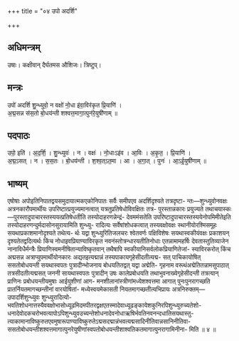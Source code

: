 +++
title = "०४ उपो अदर्शि"

+++
## अधिमन्त्रम्
उषाः। कक्षीवान् दैर्घतमस औशिजः। त्रिष्टुप्।

## मन्त्रः
उपो॑ अदर्शि शु॒न्ध्युवो॒ न वक्षो॑ नो॒धा इ॑वा॒विर॑कृत प्रि॒याणि॑ ।  
अ॒द्म॒सन्न स॑स॒तो बो॒धय॑न्ती शश्वत्त॒मागा॒त्पुन॑रे॒युषी॑णाम् ॥

## पदपाठः
उपो॒ इति॑ । अ॒द॒र्शि॒ । शु॒न्ध्युवः॑ । न । वक्षः॑ । नो॒धाःऽइ॑व । आ॒विः । अ॒कृ॒त॒ । प्रि॒याणि॑ ।  
अ॒द्म॒ऽसत् । न । स॒स॒तः । बो॒धय॑न्ती । श॒श्व॒त्ऽत॒मा । आ । अ॒गा॒त् । पुनः॑ । आ॒ऽई॒युषी॑णाम् ॥

## भाष्यम्
एषोषाः अपोइतिनिपातद्वयसमुदायात्मकएकोनिपातः सर्वैः समीपएव अदर्शिदृश्यते तत्रदृष्टा- न्तः—शुन्ध्युवोनवक्षः अत्रनकारौपमार्थीयः उपरिष्टात्प्रयुज्यमानत्वात् यत्रतुप्रतिषेधोविवक्षितः तत्र- पुरस्तान्नकारः प्रयुज्यते तथाचयास्कः—पुरस्तादुपाचारस्तस्ययत्प्रतिषेधतीति तस्योदाहरणन्नेन्द्रं- देवममंसतेति उपरिष्टादुपाचारस्तस्ययेनोपमिमीतेइति तस्योदाहरणन्दुर्मदासोनसुरायामिति शुन्ध्यु- रादित्यः सर्वेषांशोधकत्वात् तस्यवक्षोवक्षः स्थानीयोरश्मिसमूहः सयथाप्रकाशमानोदृश्यते तथेत्य- र्थः यद्वा शुन्ध्युरितिजलचरः श्वेतवर्णः पक्षिविशेषः सयथास्वकीयंवक्षः प्रकाशयन् दृश्यतेतद्वदित्यर्थः किंच नोधाइवप्रियाण्याविरकृत नवनंस्तोत्रन्धारयतीतिनोधाः एतन्नामामहर्षिः देवतास्तुतिव्याजेन नानाविधैर्मन्त्रैः प्रियाणिस्वमनीषितान्याविष्कृतवान् तथैषापि स्वकीयानिसर्वलोकप्रियाणितेजां- स्याविरकरोत् किंच अद्मसन्न अत्राप्युपमार्थीयोनकारः अद्यतइत्यद्मान्नं तस्यपाकायगृहेसीदतीत्यद्म- सत् पाचिकायोषित् ससतोबोधयन्ती सयथास्वपतः पुत्रादीन्भोजनाय बोधयतितद्वत् यद्वा अद्मेति- गृहनाम वरूथंअद्मेतितन्नामसुपाठात् तत्रसीदतीत्यद्मसत् जननी सायथास्वपतः पुत्रादीन् उषः कालेप्रबोधयति तथाभुवनाख्येगृहेसीदन्ती तत्रत्यान् प्राणिनः प्रबोधयन्तीयमुषाः आईयुशीणां आग- मनशीलानांस्त्रीणांमध्येशश्वत्तमा आगात् पुनःपुनरागच्छति प्रातर्नियतमागच्छन्तीनां वारयोषितां- मध्येस्वयमेकासती नियतमागच्छतीत्यभिप्रायः अत्रनिरुक्तम्—उपादर्शिशुन्ध्युवः शुन्ध्युरादित्यो- भवतिशोधनात्तस्यैववक्षोभासोध्यूढमिदमपीतरद्वक्षएतस्मादेवाध्यूढङ्कायेशकुनिरपिशुन्ध्युरुच्यतेशो- धनादेवोदकचरोभवत्यापोऽपिशुन्ध्युवउच्यन्तेशोधनादेवनोधाऋषिर्भवतिनवनन्दधातिसयथास्तु-त्याकामानाविष्कुरुतएवमुषारूपाण्याविष्कुरुतेऽद्मसदद्मान्नंभवत्यद्मसादिनीतिवान्नसानिनीतिवा- ससतोबोधयन्तीशश्वत्तमागात्पुनरेयुषीणांस्वपतोबोधयन्तीशाश्वतिकतमागात्पुनरागामिनीना- मिति ॥ ४ ॥
